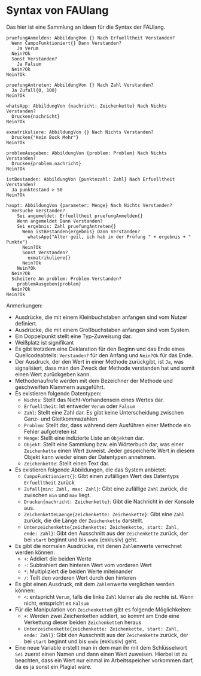 # Syntax von FAUlang

Das hier ist eine Sammlung an Ideen für die Syntax der FAUlang.

  ```
  pruefungAnmelden: AbbildungVon {} Nach Erfuelltheit Verstanden?
    Wenn CampoFunktioniert{} Dann Verstanden?
      Ja Verum
    Nein?Ok
    Sonst Verstanden?
      Ja Falsum
    Nein?Ok
  Nein?Ok
  
  pruefungAntreten: AbbildungVon {} Nach Zahl Verstanden?
    Ja Zufall{0, 100}
  Nein?Ok
  
  whatsApp: AbbildungVon {nachricht: Zeichenkette} Nach Nichts Verstanden?
    Drucken{nachricht}
  Nein?Ok
  
  exmatrikuliere: AbbildungVon {} Nach Nichts Verstanden?
    Drucken{"Kein Bock Mehr"}
  Nein?Ok
  
  problemAusgeben: AbbildungVon {problem: Problem} Nach Nichts Verstanden?
    Drucken{problem.nachricht}
  Nein?Ok
  
  istBestanden: AbbildungVon {punktezahl: Zahl} Nach Erfuelltheit Verstanden?
    Ja punktestand > 50
  Nein?Ok
    
  haupt: AbbildungVon {parameter: Menge} Nach Nichts Verstanden?
    Versuche Verstanden?
      Sei angemeldet: Erfuelltheit pruefungAnmelden{}
      Wenn angemeldet Dann Verstanden?
      Sei ergebnis: Zahl pruefungAntreten{}
        Wenn istBestanden{ergebnis} Dann Verstanden?
          whatsApp{"Alter geil, ich hab in der Prüfung " + ergebnis + " Punkte"}
        Nein?Ok
        Sonst Verstanden?
          exmatrikuliere{}
        Nein?Ok
      Nein?Ok
    Nein?Ok
    Scheitere An problem: Problem Verstanden?
      problemAusgeben{problem}
    Nein?Ok
  Nein?Ok
  ```
Anmerkungen:

* Ausdrücke, die mit einem Kleinbuchstaben anfangen sind vom Nutzer definiert.
* Ausdrücke, die mit einem Großbuchstaben anfangen sind vom System.
* Ein Doppelpunkt stellt eine Typ-Zuweisung dar.
* Weißplatz ist signifikant
* Es gibt trotzdem eine Deklaration für den Beginn und das Ende eines Quellcodeabteils:
  `Verstanden?` für den Anfang und `Nein?Ok` für das Ende. 
* Der Ausdruck, der den Wert in einer Methode zurückgibt, ist `Ja`, was signalisiert, dass
  man den Zweck der Methode verstanden hat und somit einen Wert zurückgeben kann.
* Methodenaufrufe werden mit dem Bezeichner der Methode und geschweiften Klammern
  ausgeführt.
* Es existieren folgende Datentypen:
  * `Nichts`: Stellt das Nicht-Vorhandensein eines Wertes dar.
  * `Erfuelltheit`: Ist entweder `Verum` oder `Falsum`
  * `Zahl`: Stellt eine Zahl dar. Es gibt keine Unterscheidung zwischen Ganz- und Gleitkommazahlen
  * `Problem`: Stellt dar, dass während dem Ausführen einer Methode ein Fehler aufgetreten ist
  * `Menge`: Stellt eine indizierte Liste an `Objekt`en dar.
  * `Objekt`: Stellt eine Sammlung bzw. ein Wörterbuch dar, was einer `Zeichenkette` einen
    Wert zuweist. Jeder gespeicherte Wert in diesem Objekt kann wieder einen der Datentypen
    annehmen.
  * `Zeichenkette`: Stellt einen Text dar.
* Es existieren folgende Abbildungen, die das System anbietet:
  * `CampoFunktioniert{}`: Gibt einen zufälligen Wert des Datentyps `Erfuelltheit` zurück
  * `Zufall{min: Zahl, max: Zahl}`: Gibt eine zufällige `Zahl` zurück, die zwischen
    `min` und `max` liegt.
  * `Drucken{nachricht: Zeichenkette}`: Gibt die Nachricht in der Konsole aus.
  * `ZeichenketteLaenge{zeichenkette: Zeichenkette}`: Gibt eine `Zahl` zurück, die die Länge
    der `Zeichenkette` darstellt.
  * `Unterzeichenkette{zeichenkette: Zeichenkette, start: Zahl, ende: Zahl}`: Gibt den Ausschnitt
    aus der `Zeichenkette` zurück, der bei `start` beginnt und bis `ende` (exklusiv) geht.
* Es gibt die normalen Ausdrücke, mit denen `Zahl`enwerte verrechnet werden können:
  * `+`: Addiert die beiden Werte
  * `-`: Subtrahiert den hinteren Wert vom vorderen Wert
  * `*`: Multipliziert die beiden Werte miteinander
  * `/`: Teilt den vorderen Wert durch den hinteren
* Es gibt einen Ausdruck, mit dem `Zahl`enwerte verglichen werden können:
  * `<`: entspricht `Verum`, falls die linke `Zahl` kleiner als die rechte ist. Wenn nicht,
    entspricht es `Falsum`
* Für die Manipulation von `Zeichenkette`n gibt es folgende Möglichkeiten:
  * `+`: Werden zwei Zeichenketten addiert, so kommt am Ende eine Verkettung dieser beiden
    `Zeichenkette`n heraus
  * `Unterzeichenkette{zeichenkette: Zeichenkette, start: Zahl, ende: Zahl}`: Gibt den Ausschnitt
    aus der `Zeichenkette` zurück, der bei `start` beginnt und bis `ende` (exklusiv) geht.
* Eine neue Variable erstellt man in dem man ihr mit dem Schlüsselwort `Sei` zuerst einen Namen
  und dann einen Wert zuweisen. Hierbei ist zu beachten, dass ein Wert nur einmal im Arbeitsspeicher
  vorkommen darf, da es ja sonst ein Plagiat wäre.